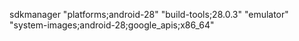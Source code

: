 sdkmanager "platforms;android-28" "build-tools;28.0.3" "emulator" "system-images;android-28;google_apis;x86_64"
